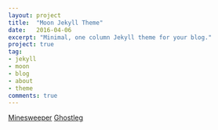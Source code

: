 ```yaml
---
layout: project
title:  "Moon Jekyll Theme"
date:   2016-04-06
excerpt: "Minimal, one column Jekyll theme for your blog."
project: true
tag:
- jekyll 
- moon
- blog
- about
- theme
comments: true
---
```


[Minesweeper](https://imhojang.github.io/minesweeper)
[Ghostleg](https://imhojang.github.io/ghostleg)